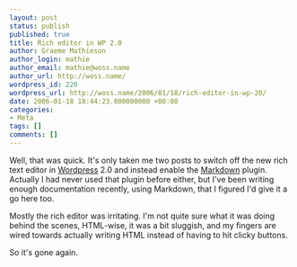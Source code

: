 ```yaml
---
layout: post
status: publish
published: true
title: Rich editor in WP 2.0
author: Graeme Mathieson
author_login: mathie
author_email: mathie@woss.name
author_url: http://woss.name/
wordpress_id: 220
wordpress_url: http://woss.name/2006/01/18/rich-editor-in-wp-20/
date: 2006-01-18 18:44:23.000000000 +00:00
categories:
- Meta
tags: []
comments: []
---
```

Well, that was quick.  It's only taken me two posts to switch off the new rich text editor in [Wordpress](http://wordpress.org/) 2.0 and instead enable the [Markdown](http://daringfireball.net/projects/markdown/) plugin.  Actually I had never used that plugin before either, but I've been writing enough documentation recently, using Markdown, that I figured I'd give it a go here too.

Mostly the rich editor was irritating.  I'm not quite sure what it was doing behind the scenes, HTML-wise, it was a bit sluggish, and my fingers are wired towards actually writing HTML instead of having to hit clicky buttons.

So it's gone again.
